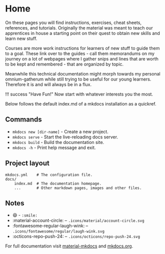 # Home

On these pages you will find instructions, exercises, cheat sheets, references, and tutorials.
Originally the material was meant to teach our apprentices in house a starting point on their
quest to obtain new skills and learn new stuff.

Courses are more work instructions for learners of new stuff to guide them to a goal. These
link over to the guides - call them memorandums on my journey on a lot of webpages where I
gather snips and lines that are worth to be kept and remembered - that are organized by topic.

Meanwhile this technical documentation might morph towards my personal omnium-gatherum while
still trying to be useful for our young learners. Therefore it is and will always be in a flux.

!!! success "Have Fun!"
    Now start with whatever interests you the most.

Below follows the default index.md of a mkdocs installation as a quickref.

## Commands

* `mkdocs new [dir-name]` - Create a new project.
* `mkdocs serve` - Start the live-reloading docs server.
* `mkdocs build` - Build the documentation site.
* `mkdocs -h` - Print help message and exit.

## Project layout

    mkdocs.yml    # The configuration file.
    docs/
        index.md  # The documentation homepage.
        ...       # Other markdown pages, images and other files.

## Notes

- :smile: - `:smile:`
- :material-account-circle: – `.icons/material/account-circle.svg`
- :fontawesome-regular-laugh-wink: – `.icons/fontawesome/regular/laugh-wink.svg`
- :octicons-repo-push-24: – `.icons/octicons/repo-push-24.svg`

For full documentation visit [material-mkdocs](https://squidfunk.github.io/mkdocs-material/) and [mkdocs.org](https://www.mkdocs.org).
